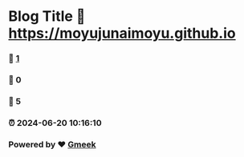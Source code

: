 # Blog Title :link: https://moyujunaimoyu.github.io 
### :page_facing_up: [1](https://moyujunaimoyu.github.io/tag.html) 
### :speech_balloon: 0 
### :hibiscus: 5 
### :alarm_clock: 2024-06-20 10:16:10 
### Powered by :heart: [Gmeek](https://github.com/Meekdai/Gmeek)
